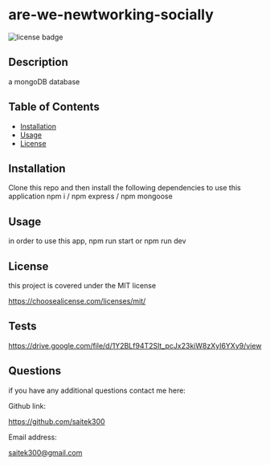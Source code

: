 # are-we-newtworking-socially
  
  ![license badge](https://img.shields.io/badge/license-MIT-blue.svg)

## Description
    
  a mongoDB database
    
## Table of Contents
    
- [Installation](#installation)
- [Usage](#usage)
- [License](#license)
    
## Installation

Clone this repo and then install
the following dependencies to use this application npm i / npm express / npm mongoose
    
## Usage
  in order to use this app, npm run start or npm run dev
    
## License
    
  this project is covered under the MIT license

  https://choosealicense.com/licenses/mit/ 

## Tests
  https://drive.google.com/file/d/1Y2BLf94T2Slt_pcJx23kiW8zXyI6YXy9/view
  

## Questions

  if you have any additional questions contact me here:

  Github link:

  https://github.com/saitek300

  Email address:

  saitek300@gmail.com